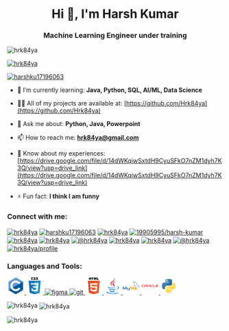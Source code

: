 <h1 align="center">Hi 👋, I'm Harsh Kumar</h1>
<h3 align="center">Machine Learning Engineer under training</h3>

<p align="left"> <img src="https://komarev.com/ghpvc/?username=hrk84ya&label=Profile%20views&color=0e75b6&style=flat" alt="hrk84ya" /> </p>

<p align="left"> <a href="https://github.com/ryo-ma/github-profile-trophy"><img src="https://github-profile-trophy.vercel.app/?username=hrk84ya" alt="hrk84ya" /></a> </p>

<p align="left"> <a href="https://twitter.com/harshku17196063" target="blank"><img src="https://img.shields.io/twitter/follow/harshku17196063?logo=twitter&style=for-the-badge" alt="harshku17196063" /></a> </p>

- 🌱 I’m currently learning: **Java, Python, SQL, AI/ML, Data Science**

- 👨‍💻 All of my projects are available at: [https://github.com/Hrk84ya](https://github.com/Hrk84ya)

- 💬 Ask me about: **Python, Java, Powerpoint**

- 📫 How to reach me: **hrk84ya@gmail.com**

- 📄 Know about my experiences: [https://drive.google.com/file/d/14dWKqiwSxtdH9CyuSFkO7nZM1dyh7K3Q/view?usp=drive_link](https://drive.google.com/file/d/14dWKqiwSxtdH9CyuSFkO7nZM1dyh7K3Q/view?usp=drive_link)

- ⚡ Fun fact: **I think I am funny**

<h3 align="left">Connect with me:</h3>
<p align="left">
<a href="https://dev.to/hrk84ya" target="blank"><img align="center" src="https://raw.githubusercontent.com/rahuldkjain/github-profile-readme-generator/master/src/images/icons/Social/devto.svg" alt="hrk84ya" height="30" width="40" /></a>
<a href="https://twitter.com/harshku17196063" target="blank"><img align="center" src="https://raw.githubusercontent.com/rahuldkjain/github-profile-readme-generator/master/src/images/icons/Social/twitter.svg" alt="harshku17196063" height="30" width="40" /></a>
<a href="https://linkedin.com/in/hrk84ya" target="blank"><img align="center" src="https://raw.githubusercontent.com/rahuldkjain/github-profile-readme-generator/master/src/images/icons/Social/linked-in-alt.svg" alt="hrk84ya" height="30" width="40" /></a>
<a href="https://stackoverflow.com/users/19905995/harsh-kumar" target="blank"><img align="center" src="https://raw.githubusercontent.com/rahuldkjain/github-profile-readme-generator/master/src/images/icons/Social/stack-overflow.svg" alt="19905995/harsh-kumar" height="30" width="40" /></a>
<a href="https://kaggle.com/hrk84ya" target="blank"><img align="center" src="https://raw.githubusercontent.com/rahuldkjain/github-profile-readme-generator/master/src/images/icons/Social/kaggle.svg" alt="hrk84ya" height="30" width="40" /></a>
<a href="https://instagram.com/hrk84ya" target="blank"><img align="center" src="https://raw.githubusercontent.com/rahuldkjain/github-profile-readme-generator/master/src/images/icons/Social/instagram.svg" alt="hrk84ya" height="30" width="40" /></a>
<a href="https://medium.com/@hrk84ya" target="blank"><img align="center" src="https://raw.githubusercontent.com/rahuldkjain/github-profile-readme-generator/master/src/images/icons/Social/medium.svg" alt="@hrk84ya" height="30" width="40" /></a>
<a href="https://www.hackerrank.com/hrk84ya" target="blank"><img align="center" src="https://raw.githubusercontent.com/rahuldkjain/github-profile-readme-generator/master/src/images/icons/Social/hackerrank.svg" alt="hrk84ya" height="30" width="40" /></a>
<a href="https://www.leetcode.com/hrk84ya" target="blank"><img align="center" src="https://raw.githubusercontent.com/rahuldkjain/github-profile-readme-generator/master/src/images/icons/Social/leet-code.svg" alt="hrk84ya" height="30" width="40" /></a>
<a href="https://www.hackerearth.com/@hrk84ya" target="blank"><img align="center" src="https://raw.githubusercontent.com/rahuldkjain/github-profile-readme-generator/master/src/images/icons/Social/hackerearth.svg" alt="@hrk84ya" height="30" width="40" /></a>
<a href="https://auth.geeksforgeeks.org/user/hrk84ya/profile" target="blank"><img align="center" src="https://raw.githubusercontent.com/rahuldkjain/github-profile-readme-generator/master/src/images/icons/Social/geeks-for-geeks.svg" alt="hrk84ya/profile" height="30" width="40" /></a>
</p>

<h3 align="left">Languages and Tools:</h3>
<p align="left"> <a href="https://www.cprogramming.com/" target="_blank" rel="noreferrer"> <img src="https://raw.githubusercontent.com/devicons/devicon/master/icons/c/c-original.svg" alt="c" width="40" height="40"/> </a> <a href="https://www.w3schools.com/css/" target="_blank" rel="noreferrer"> <img src="https://raw.githubusercontent.com/devicons/devicon/master/icons/css3/css3-original-wordmark.svg" alt="css3" width="40" height="40"/> </a> <a href="https://www.figma.com/" target="_blank" rel="noreferrer"> <img src="https://www.vectorlogo.zone/logos/figma/figma-icon.svg" alt="figma" width="40" height="40"/> </a> <a href="https://git-scm.com/" target="_blank" rel="noreferrer"> <img src="https://www.vectorlogo.zone/logos/git-scm/git-scm-icon.svg" alt="git" width="40" height="40"/> </a> <a href="https://www.w3.org/html/" target="_blank" rel="noreferrer"> <img src="https://raw.githubusercontent.com/devicons/devicon/master/icons/html5/html5-original-wordmark.svg" alt="html5" width="40" height="40"/> </a> <a href="https://www.java.com" target="_blank" rel="noreferrer"> <img src="https://raw.githubusercontent.com/devicons/devicon/master/icons/java/java-original.svg" alt="java" width="40" height="40"/> </a> <a href="https://www.mysql.com/" target="_blank" rel="noreferrer"> <img src="https://raw.githubusercontent.com/devicons/devicon/master/icons/mysql/mysql-original-wordmark.svg" alt="mysql" width="40" height="40"/> </a> <a href="https://www.oracle.com/" target="_blank" rel="noreferrer"> <img src="https://raw.githubusercontent.com/devicons/devicon/master/icons/oracle/oracle-original.svg" alt="oracle" width="40" height="40"/> </a> <a href="https://www.python.org" target="_blank" rel="noreferrer"> <img src="https://raw.githubusercontent.com/devicons/devicon/master/icons/python/python-original.svg" alt="python" width="40" height="40"/> </a> </p>

<p><img align="left" src="https://github-readme-stats.vercel.app/api/top-langs?username=hrk84ya&show_icons=true&locale=en&layout=compact" alt="hrk84ya" /></p>

<p>&nbsp;<img align="center" src="https://github-readme-stats.vercel.app/api?username=hrk84ya&show_icons=true&locale=en" alt="hrk84ya" /></p>

<p><img align="center" src="https://github-readme-streak-stats.herokuapp.com/?user=hrk84ya&" alt="hrk84ya" /></p>
